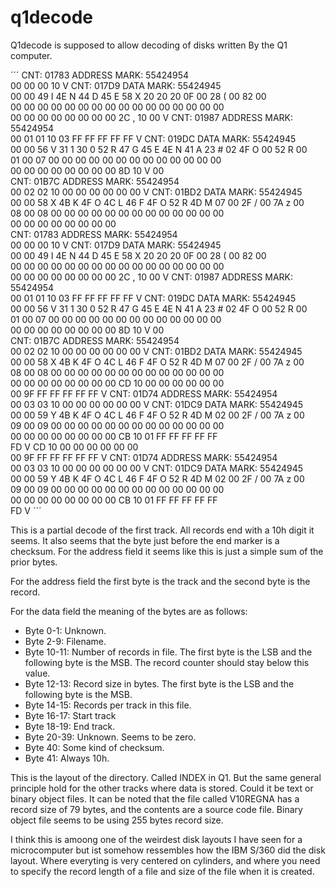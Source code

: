# q1decode

Q1decode is supposed to allow decoding of disks written By the Q1 computer.

´´´
CNT: 01783 ADDRESS MARK: 55424954   
00    00    00    10  V
CNT: 017D9 DATA    MARK: 55424945   
00    00    49 I  4E N  44 D  45 E  58 X  20    20    20    0F    00    28 (  00    82    00       
00    00    00    00    00    00    00    00    00    00    00    00    00    00    00    00    
00    00    00    00    00    00    00    00    2C ,  10    00  V
CNT: 01987 ADDRESS MARK: 55424954   
00    01    01    10    03    FF    FF    FF    FF    FF  V
CNT: 019DC DATA    MARK: 55424945   
00    00    56 V  31 1  30 0  52 R  47 G  45 E  4E N  41 A  23 #  02    4F O  00    52 R  00    
01    00    07    00    00    00    00    00    00    00    00    00    00    00    00    00    
00    00    00    00    00    00    00    00    8D    10  V  00  
CNT: 01B7C ADDRESS MARK: 55424954   
00    02    02    10    00    00    00    00    00    00  V
CNT: 01BD2 DATA    MARK: 55424945   
00    00    58 X  4B K  4F O  4C L  46 F  4F O  52 R  4D M  07    00    2F /  00    7A z  00    
08    00    08    00    00    00    00    00    00    00    00    00    00    00    00    00    
00    00    00    00    00    00    00    00  
CNT: 01783 ADDRESS MARK: 55424954   
00    00    00    10  V
CNT: 017D9 DATA    MARK: 55424945   
00    00    49 I  4E N  44 D  45 E  58 X  20    20    20    0F    00    28 (  00    82    00       
00    00    00    00    00    00    00    00    00    00    00    00    00    00    00    00    
00    00    00    00    00    00    00    00    2C ,  10    00  V
CNT: 01987 ADDRESS MARK: 55424954   
00    01    01    10    03    FF    FF    FF    FF    FF  V
CNT: 019DC DATA    MARK: 55424945   
00    00    56 V  31 1  30 0  52 R  47 G  45 E  4E N  41 A  23 #  02    4F O  00    52 R  00    
01    00    07    00    00    00    00    00    00    00    00    00    00    00    00    00    
00    00    00    00    00    00    00    00    8D    10  V  00  
CNT: 01B7C ADDRESS MARK: 55424954   
00    02    02    10    00    00    00    00    00    00  V
CNT: 01BD2 DATA    MARK: 55424945   
00    00    58 X  4B K  4F O  4C L  46 F  4F O  52 R  4D M  07    00    2F /  00    7A z  00    
08    00    08    00    00    00    00    00    00    00    00    00    00    00    00    00    
00    00    00    00    00    00    00    00    CD    10    00    00    00    00    00    00    
00    9F    FF    FF    FF    FF    FF  V
CNT: 01D74 ADDRESS MARK: 55424954   
00    03    03    10    00    00    00    00    00    00  V
CNT: 01DC9 DATA    MARK: 55424945   
00    00    59 Y  4B K  4F O  4C L  46 F  4F O  52 R  4D M  02    00    2F /  00    7A z  00    
09    00    09    00    00    00    00    00    00    00    00    00    00    00    00    00    
00    00    00    00    00    00    00    00    CB    10    01    FF    FF    FF    FF    FF    
FD  V
CD    10    00    00    00    00    00    00    
00    9F    FF    FF    FF    FF    FF  V
CNT: 01D74 ADDRESS MARK: 55424954   
00    03    03    10    00    00    00    00    00    00  V
CNT: 01DC9 DATA    MARK: 55424945   
00    00    59 Y  4B K  4F O  4C L  46 F  4F O  52 R  4D M  02    00    2F /  00    7A z  00    
09    00    09    00    00    00    00    00    00    00    00    00    00    00    00    00    
00    00    00    00    00    00    00    00    CB    10    01    FF    FF    FF    FF    FF    
FD  V
´´´

This is a partial decode of the first track. All records end with a 10h digit it seems. It also seems that the byte just before the end marker is a checksum. For the address field it seems like this is just a simple sum of the prior bytes.

For the address field the first byte is the track and the second byte is the record.

For the data field the meaning of the bytes are as follows:
* Byte 0-1: Unknown.
* Byte 2-9: Filename.
* Byte 10-11: Number of records in file. The first byte is the LSB and the following byte is the MSB. The record counter should stay below this value. 
* Byte 12-13: Record size in bytes. The first byte is the LSB and the following byte is the MSB.
* Byte 14-15: Records per track in this file.
* Byte 16-17: Start track
* Byte 18-19: End track.
* Byte 20-39: Unknown. Seems to be zero.
* Byte 40: Some kind of checksum.
* Byte 41: Always 10h.

This is the layout of the directory. Called INDEX in Q1. But the same general principle hold for the other tracks where data is stored. Could it be text or binary object files. It can be noted that the file called V10REGNA has a record size of 79 bytes, and the contents are a source code file. Binary object file seems to be using 255 bytes record size.

I think this is amoong one of the weirdest disk layouts I have seen for a microcomputer but ist somehow ressembles how the IBM S/360 did the disk layout. Where everyting is very centered on cylinders, and where you need to specify the record length of a file and size of the file when it is created.
